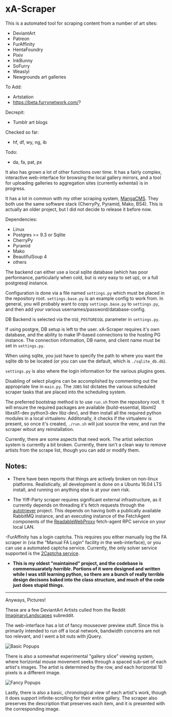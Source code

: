 xA-Scraper
============

This is a automated tool for scraping content from a number of art sites:

- DeviantArt
- Patreon
- FurAffinity
- HentaFoundry
- Pixiv
- InkBunny
- SoFurry
- Weaslyl
- Newgrounds art galleries

To Add:

 - Artstation
 - https://beta.furrynetwork.com/?

Decrepit: 

- Tumblr art blogs


Checked so far:
 - hf, df, wy, ng, ib

Todo:
 - da, fa, pat, px

It also has grown a lot of other functions over time. It has a fairly complex,
interactive web-interface for browsing the local gallery mirrors, and a tool
for uploading galleries to aggregation sites (currently exhentai) is
in progress.

It has a lot in common with my other scraping system, [MangaCMS](https://github.com/fake-name/MangaCMS/). They both use
the same software stack (CherryPy, Pyramid, Mako, BS4). This is actually an older project, but I did not decide to release
it before now.

Dependencies:

 - Linux
 - Postgres >= 9.3 or Sqlite
 - CherryPy
 - Pyramid
 - Mako
 - BeautifulSoup 4
 - others

The backend can either use a local sqlite database (which has poor performance, particularly
when cold, but is *very* easy to set up), or a full postgresql instance.

Configuration is done via a file named `settings.py` which must be placed in the
repository root. `settings.base.py` is an example config to work from. 
In general, you will probably want to copy `settings.base.py` to `settings.py`, and then 
add your various usernames/password/database-config.

DB Backend is selected via the `USE_POSTGRESQL` parameter in `settings.py`. 

If using postgre, DB setup is left to the user. xA-Scraper requires it's own database, 
and the ability to make IP-based connections to the hosting PG instance. The connection 
information, DB name, and client name must be set in `settings.py`.

When using sqlite, you just have to specify the path to where you want the sqlite db to
be located (or you can use the default, which is `./sqlite_db.db`).

`settings.py` is also where the login information for the various plugins goes.

Disabling of select plugins can be accomplished by commenting out the appropriate
line in `main.py`. The `JOBS` list dictates the various scheduled scraper tasks 
that are placed into the scheduling system.

The preferred bootstrap method is to use `run.sh` from the repository root. It will
ensure the required packages are available (build-essential, libxml2 libxslt1-dev 
python3-dev libz-dev), and then install all the required python modules in a local 
virtualenv. Additonally, it checks if the virtualenv is present, so once it's created,
`./run.sh` will just source the venv, and run the scraper witout any reinstallation.

Currently, there are some aspects that need work. The artist selection system is currently a bit 
broken. Currently, there isn't a clean way to remove artists from the scrape list, though you can 
add or modify them.


## Notes:  

 - There have been reports that things are actively broken on non-linux platforms. Realistically, 
 all development is done on a Ubuntu 16.04 LTS install, and running on anything else is at 
 your own risk.

 - The Yiff-Party scraper requires significant external infrastructure, as it currently depends on
threading it's fetch requests through the [autotriever](https://github.com/fake-name/AutoTriever)
project. This depends on having both a publically available RabbitMQ instance, and 
an executing instance of the FetchAgent components of the [ReadableWebProxy](https://github.com/fake-name/ReadableWebProxy) 
fetch-agent RPC service on your local LAN.

 -FurAffinity has a login captcha. This requires you either manually log the FA scraper in 
(via the "Manual FA Login" facility in the web-interface), or you can use a automated captcha service.
Currently, the only solver service supported is the [2Captcha service](https://2captcha.com/).

 - **This is my oldest "maintained" project, and the codebase is commensuarately *horrible*.
Portions of it were designed and written while I was still learning python, so there
are a bunch of really terrible design decisons baked into the class structure, and 
much of the code just does stupid things.**


---


Anyways, Pictures!
	
These are a few DeviantArt Artists culled from the Reddit [ImaginaryLandscapes](http://www.reddit.com/r/ImaginaryLandscapes/) subreddit.

The web-interface has a lot of fancy mouseover preview stuff. Since this is primarily intended to run off a local network, bandwidth concerns are not too relevant, and I went a bit nuts with jQuery.

![Basic Popups](https://raw.githubusercontent.com/fake-name/xA-Scraper/gh-pages/Mouse1.gif)


There is also a somewhat experimental "gallery slice" viewing system, where horizontal mouse movement seeks through a spaced sub-set of each artist's images. The artist is determined by the row, and each horizontal 10 pixels is a different image.

![Fancy Popups](https://raw.githubusercontent.com/fake-name/xA-Scraper/gh-pages/Mouse2.gif)


Lastly, there is also a basic, chronological view of each artist's work, though it does support infinite-scrolling for their entire gallery. The scraper also preserves the description that preserves each item, and it is presented with the corresponding image.

